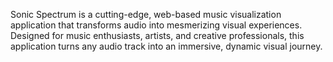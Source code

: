 Sonic Spectrum is a cutting-edge, web-based music visualization application that transforms audio into mesmerizing visual experiences. Designed for music enthusiasts, artists, and creative professionals, this application turns any audio track into an immersive, dynamic visual journey.
